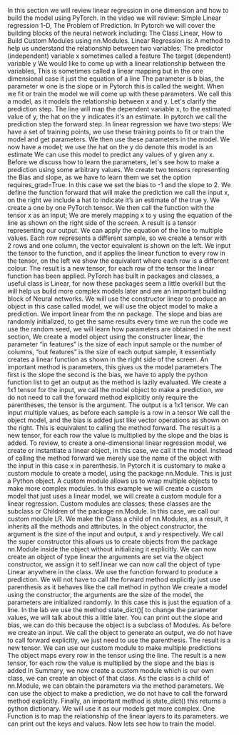 In this section we will review linear regression in one dimension and how to build the model using PyTorch. In the video we will review: Simple Linear regression 1-D, The Problem of Prediction. In Pytorch we will cover the building blocks of the neural network including: The Class Linear, How to Build Custom Modules using nn.Modules. Linear Regression is: A method to help us understand the relationship between two variables: The predictor (independent) variable x sometimes called a feature The target (dependent) variable y We would like to come up with a linear relationship between the variables, This is sometimes called a linear mapping but in the one dimensional case it just the equation of a line The parameter is b bias, the parameter w one is the slope or in Pytorch this is called the weight. When we fit or train the model we will come up with these parameters. We call this a model, as it models the relationship between x and y. Let's clarify the prediction step. The line will map the dependent variable x, to the estimated value of y, the hat on the y indicates it's an estimate. In pytorch we call the prediction step the forward step. In linear regression we have two steps: We have a set of training points, we use these training points to fit or train the model and get parameters. We then use these parameters in the model. We now have a model; we use the hat on the y do denote this model is an estimate We can use this model to predict any values of y given any x. Before we discuss how to learn the parameters, let's see how to make a prediction using some arbitrary values. We create two tensors representing the Bias and slope, as we have to learn them we set the option requires_grad=True. In this case we set the bias to -1 and the slope to 2. We define the function forward that will make the prediction we call the input x, on the right we include a hat to indicate it’s an estimate of the true y. We create a one by one PyTorch tensor. We then call the function with the tensor x as an input; We are merely mapping x to y using the equation of the line as shown on the right side of the screen. A result is a tensor representing our output. We can apply the equation of the line to multiple values. Each row represents a different sample, so we create a tensor with 2 rows and one column, the vector equivalent is shown on the left. We input the tensor to the function, and it applies the linear function to every row in the tensor, on the left we show the equivalent where each row is a different colour. The result is a new tensor, for each row of the tensor the linear function has been applied. PyTorch has built in packages and classes, a useful class is Linear, for now these packages seem a little overkill but the will help us build more complex models later and are an important building block of Neural networks. We will use the constructor linear to produce an object in this case called model, we will use the object model to make a prediction. We import linear from the nn package. The slope and bias are randomly initialized, to get the same results every time we run the code we use the random seed, we will learn how parameters are obtained in the next section, We create a model object using the constructer linear, the parameter “in features” is the size of each input sample or the number of columns, “out features” is the size of each output sample, it essentially creates a linear function as shown in the right side of the screen. An important method is parameters, this gives us the model parameters The first is the slope the second is the bias, we have to apply the python function list to get an output as the method is lazily evaluated. We create a 1x1 tensor for the input, we call the model object to make a prediction, we do not need to call the forward method explicitly only require the parentheses, the tensor is the argument. The output is a 1x1 tensor. We can input multiple values, as before each sample is a row in a tensor We call the object model, and the bias is added just like vector operations as shown on the right. This is equivalent to calling the method forward. The result is a new tensor, for each row the value is multiplied by the slope and the bias is added. To review, to create a one-dimensional linear regression model, we create or instantiate a linear object, in this case, we call it the model. Instead of calling the method forward we merely use the name of the object with the input in this case x in parenthesis. In Pytorch it is customary to make a custom module to create a model, using the package nn.Module. This is just a Python object. A custom module allows us to wrap multiple objects to make more complex modules. In this example we will create a custom model that just uses a linear model, we will create a custom module for a linear regression. Custom modules are classes; these classes are the subclass or Children of the package nn.Module. In this case, we call our custom module LR. We make the Class a child of nn.Modules, as a result, it inherits all the methods and attributes. In the object constructor, the argument is the size of the input and output, x and y respectively. We call the super constructor this allows us to create objects from the package nn.Module inside the object without initializing it explicitly. We can now create an object of type linear the arguments are set via the object constructor, we assign it to self.linear we can now call the object of type Linear anywhere in the class. We use the function forward to produce a prediction. We will not have to call the forward method explicitly just use parenthesis as it behaves like the call method in python We create a model using the constructor, the arguments are the size of the model, the parameters are initialized randomly. In this case this is just the equation of a line. In the lab we use the method state_dict()[ to change the parameter values, we will talk about this a little later. You can print out the slope and bias, we can do this because the object is a subclass of Modules. As before we create an input. We call the object to generate an output, we do not have to call forward explicitly, we just need to use the parenthesis. The result is a new tensor. We can use our custom module to make multiple predictions The object maps every row in the tensor using the line. The result is a new tensor, for each row the value is multiplied by the slope and the bias is added In Summary, we now create a custom module which is our own class, we can create an object of that class. As the class is a child of nn.Module, we can obtain the parameters via the method parameters. We can use the object to make a prediction, we do not have to call the forward method explicitly. Finally, an important method is state_dict() this returns a python dictionary. We will use it as our models get more complex. One Function is to map the relationship of the linear layers to its parameters. we can print out the keys and values. Now lets see how to train the model.
